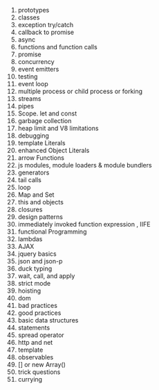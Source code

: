 1. prototypes
2. classes
3. exception try/catch
4. callback to promise
5. async
6. functions and function calls
7. promise
8. concurrency
9. event emitters
10. testing
11. event loop
12. multiple process or child process or forking
13. streams
14. pipes
15. Scope. let and const
16. garbage collection
17. heap limit and V8 limitations
18. debugging
19. template Literals
20. enhanced Object Literals
21. arrow Functions
22. js modules, module loaders & module bundlers
23. generators
24. tail calls
25. loop
26. Map and Set
27. this and objects
28. closures
29. design patterns
30. immediately invoked function expression , IIFE
31. functional Programming
32. lambdas
33. AJAX
34. jquery basics
35. json and json-p
36. duck typing
37. wait, call, and apply
38. strict mode
39. hoisting
40. dom
41. bad practices
42. good practices
43. basic data structures
44. statements
45. spread operator
46. http and net
47. template
48. observables
51. [] or new Array()
52. trick questions
53. currying


